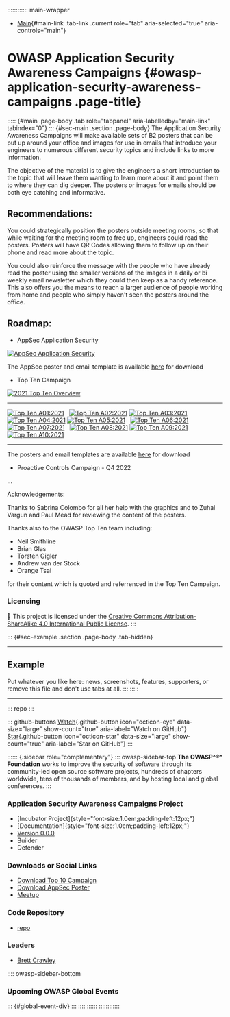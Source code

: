 :::::::::::: main-wrapper
- [Main](#div-main){#main-link .tab-link .current role="tab"
  aria-selected="true" aria-controls="main"}

# OWASP Application Security Awareness Campaigns {#owasp-application-security-awareness-campaigns .page-title}

::::: {#main .page-body .tab role="tabpanel" aria-labelledby="main-link" tabindex="0"}
::: {#sec-main .section .page-body}
The Application Security Awareness Campaigns will make available sets of
B2 posters that can be put up around your office and images for use in
emails that introduce your engineers to numerous different security
topics and include links to more information.

The objective of the material is to give the engineers a short
introduction to the topic that will leave them wanting to learn more
about it and point them to where they can dig deeper. The posters or
images for emails should be both eye catching and informative.

## Recommendations:

You could strategically position the posters outside meeting rooms, so
that while waiting for the meeting room to free up, engineers could read
the posters. Posters will have QR Codes allowing them to follow up on
their phone and read more about the topic.

You could also reinforce the message with the people who have already
read the poster using the smaller versions of the images in a daily or
bi weekly email newsletter which they could then keep as a handy
reference. This also offers you the means to reach a larger audience of
people working from home and people who simply haven't seen the posters
around the office.

## Roadmap:

- AppSec Application Security

[![AppSec Application
Security](assets/images/thumbnails/sec_roles/appsec.jpg "AppSec")](assets/images/sec_roles/appsec.jpg "AppSec")

The AppSec poster and email template is available
[here](assets/appsec.zip) for download

- Top Ten Campaign

[![2021 Top Ten
Overview](assets/images/thumbnails/top_ten/00.jpg "Overview")](assets/images/top_ten/00.jpg "Overview")

  -------------------------------------------------------------------------------------------------------------------- --- --------------------------------------------------------------------------------------------------------------------
  [![Top Ten A01:2021](assets/images/thumbnails/top_ten/01.jpg "A01:2021")](assets/images/top_ten/01.jpg "A01:2021")       [![Top Ten A02:2021](assets/images/thumbnails/top_ten/02.jpg "A02:2021")](assets/images/top_ten/02.jpg "A02:2021")
  [![Top Ten A03:2021](assets/images/thumbnails/top_ten/03.jpg "A03:2021")](assets/images/top_ten/03.jpg "A03:2021")       [![Top Ten A04:2021](assets/images/thumbnails/top_ten/04.jpg "A04:2021")](assets/images/top_ten/04.jpg "A04:2021")
  [![Top Ten A05:2021](assets/images/thumbnails/top_ten/05.jpg "A05:2021")](assets/images/top_ten/05.jpg "A05:2021")       [![Top Ten A06:2021](assets/images/thumbnails/top_ten/06.jpg "A06:2021")](assets/images/top_ten/06.jpg "A06:2021")
  [![Top Ten A07:2021](assets/images/thumbnails/top_ten/07.jpg "A07:2021")](assets/images/top_ten/07.jpg "A07:2021")       [![Top Ten A08:2021](assets/images/thumbnails/top_ten/08.jpg "A08:2021")](assets/images/top_ten/08.jpg "A08:2021")
  [![Top Ten A09:2021](assets/images/thumbnails/top_ten/09.jpg "A09:2021")](assets/images/top_ten/09.jpg "A09:2021")       [![Top Ten A10:2021](assets/images/thumbnails/top_ten/10.jpg "A10:2021")](assets/images/top_ten/10.jpg "A10:2021")
  -------------------------------------------------------------------------------------------------------------------- --- --------------------------------------------------------------------------------------------------------------------

The posters and email templates are available
[here](assets/top_ten_campaign.zip) for download

- Proactive Controls Campaign - Q4 2022

...

Acknowledgements:

Thanks to Sabrina Colombo for all her help with the graphics and to
Zuhal Vargun and Paul Mead for reviewing the content of the posters.

Thanks also to the OWASP Top Ten team including:

- Neil Smithline
- Brian Glas
- Torsten Gigler
- Andrew van der Stock
- Orange Tsai

for their content which is quoted and referrenced in the Top Ten
Campaign.

### Licensing

📑 This project is licensed under the [Creative Commons
Attribution-ShareAlike 4.0 International Public
License](https://github.com/OWASP/www-project-application-security-awareness-campaigns/blob/main/license.md).
:::

::: {#sec-example .section .page-body .tab-hidden}

------------------------------------------------------------------------

## Example

Put whatever you like here: news, screenshots, features, supporters, or
remove this file and don't use tabs at all.
:::
:::::

------------------------------------------------------------------------

::: repo
:::

::: github-buttons
[Watch](https://github.com/owasp/www-project-application-security-awareness-campaigns/subscription){.github-button
icon="octicon-eye" data-size="large" show-count="true"
aria-label="Watch on GitHub"}
[Star](https://github.com/owasp/www-project-application-security-awareness-campaigns){.github-button
icon="octicon-star" data-size="large" show-count="true"
aria-label="Star on GitHub"}
:::

:::::: {.sidebar role="complementary"}
::: owasp-sidebar-top
**The OWASP^®^ Foundation** works to improve the security of software
through its community-led open source software projects, hundreds of
chapters worldwide, tens of thousands of members, and by hosting local
and global conferences.
:::

### Application Security Awareness Campaigns Project

- [Incubator Project]{style="font-size:1.0em;padding-left:12px;"}
- [Documentation]{style="font-size:1.0em;padding-left:12px;"}
- [Version 0.0.0](#)
-  Builder
-  Defender

### Downloads or Social Links

- [Download Top 10 Campaign](assets/top_ten_campaign.zip)
- [Download AppSec Poster](assets/appsec.zip)
- [Meetup](#)

### Code Repository

- [repo](https://github.com/OWASP/www-project-application-security-awareness-campaigns)

### Leaders

- [Brett
  Crawley](../cdn-cgi/l/email-protection.html#d9bbabbcadad99baabb8aeb5bca0f7b0ad)

:::: owasp-sidebar-bottom
### Upcoming OWASP Global Events

::: {#global-event-div}
:::
::::
::::::
::::::::::::

